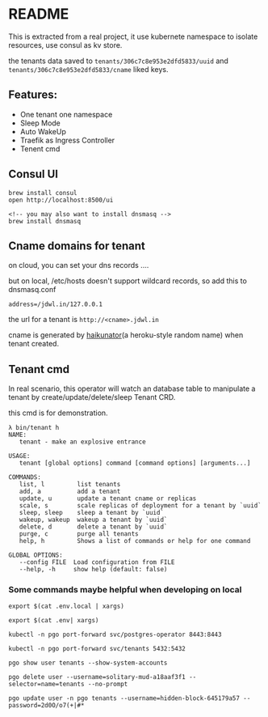 # README

This is extracted from a real project, it use kubernete namespace to isolate resources, use consul as kv store.

the tenants data saved to `tenants/306c7c8e953e2dfd5833/uuid` and `tenants/306c7c8e953e2dfd5833/cname` liked keys. 

## Features:

- One tenant one namespace
- Sleep Mode
- Auto WakeUp
- Traefik as Ingress Controller
- Tenent cmd

## Consul UI

```
brew install consul
open http://localhost:8500/ui

<!-- you may also want to install dnsmasq -->
brew install dnsmasq
```

## Cname domains for tenant

on cloud, you can set your dns records ....

but on local, /etc/hosts doesn't support wildcard records, so add this to dnsmasq.conf

```
address=/jdwl.in/127.0.0.1
```

the url for a tenant is `http://<cname>.jdwl.in`

cname is generated by [haikunator](http://github.com/atrox/haikunatorgo)(a heroku-style random name) when tenant created.


## Tenant cmd

In real scenario, this operator will watch an database table to manipulate a tenant by create/update/delete/sleep Tenant CRD.

this cmd is for demonstration.

```
λ bin/tenant h
NAME:
   tenant - make an explosive entrance

USAGE:
   tenant [global options] command [command options] [arguments...]

COMMANDS:
   list, l         list tenants
   add, a          add a tenant
   update, u       update a tenant cname or replicas
   scale, s        scale replicas of deployment for a tenant by `uuid`
   sleep, sleep    sleep a tenant by `uuid`
   wakeup, wakeup  wakeup a tenant by `uuid`
   delete, d       delete a tenant by `uuid`
   purge, c        purge all tenants
   help, h         Shows a list of commands or help for one command

GLOBAL OPTIONS:
   --config FILE  Load configuration from FILE
   --help, -h     show help (default: false)
```


### Some commands maybe helpful when developing on local

```
export $(cat .env.local | xargs)

export $(cat .env| xargs)

kubectl -n pgo port-forward svc/postgres-operator 8443:8443

kubectl -n pgo port-forward svc/tenants 5432:5432

pgo show user tenants --show-system-accounts

pgo delete user --username=solitary-mud-a18aaf3f1 --selector=name=tenants --no-prompt

pgo update user -n pgo tenants --username=hidden-block-645179a57 --password=2d0O/o7(+|#*

```
